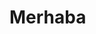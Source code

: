 # Merhaba

<!---

- 👋 Hi, I’m @EkojeaNx
- 👀 I’m interested in JAVA
- 🌱 I’m currently learning JAVA
- 💞️ I’m looking to collaborate on ...
- 📫 How to reach me turkesekremsenturk@outlook.com
- 📫 https://www.linkedin.com/in/t%C3%BCrke%C5%9F-ekrem-%C5%9Fent%C3%BCrk-6aa8b3202/
- 📫 https://turkesekremsenturk.wixsite.com/ekojeanx


EkojeaNx/EkojeaNx is a ✨ special ✨ repository because its `README.md` (this file) appears on your GitHub profile.
You can click the Preview link to take a look at your changes.
--->
